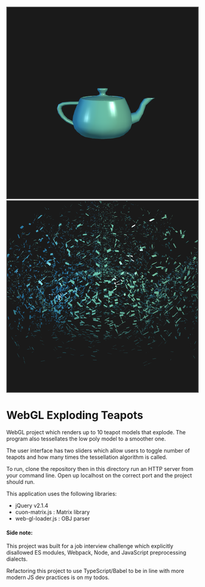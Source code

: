 ![alt tag](https://github.com/DCtheTall/Exploding_Teapots/blob/master/img/whole_teapot.png)
![alt tag](https://github.com/DCtheTall/Exploding_Teapots/blob/master/img/exploded_teapot.png)
# WebGL Exploding Teapots
WebGL project which renders up to 10 teapot models that explode.
The program also tessellates the low poly model to a smoother one.

The user interface has two sliders which allow users to toggle
number of teapots and how many times the tessellation algorithm is called.

To run, clone the repository then in this directory run an HTTP server
from your command line. Open up localhost on the correct port and the 
project should run.

This application uses the following libraries:
- jQuery v2.1.4
- cuon-matrix.js : Matrix library
- web-gl-loader.js : OBJ parser

#### Side note:
This project was built for a job interview challenge which
explicitly disallowed ES modules, Webpack, Node, and JavaScript
preprocessing dialects.

Refactoring this project to use TypeScript/Babel to be in
line with more modern JS dev practices is on my todos.
